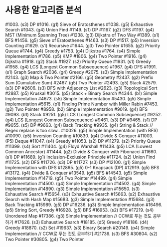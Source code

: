 # 사용한 알고리즘 분석

#1003. (s3) DP
#1016. (g1) Sieve of Eratosthenes
#1038. (g5) Exhaustive Search
#1043. (g4) Union Find
#1149. (s1) DP
#1167. (g2) DFS
#1197. (g4) MST (Minimum Spanning Tree)
#1238. (g3) Dijkstra of Two Way
#1389. (s1) BFS
#1456. (g5) Sieve of Eratosthenes
#1463. (s3) DP
#1517. (p5) Inversion Counting
#1629. (s1) Recursive
#1644. (g3) Two Pointer
#1655. (g2) Priority Queue
#1744. (g4) Greedy
#1753. (g4) Dijkstra
#1764. (s4) Simple Implementation
#1786. (p5) KMP
#1806. (g4) Two Pointer
#1916. (g4) Dijkstra
#1918. (g2) Stack
#1927. (s2) Priority Queue
#1931. (s1) Greedy
#1958. (g4) LCS (Longest Common Subsequence)
#1967. (g4) DFS
#1991. (s1) Graph Search
#2036. (g4) Greedy
#2075. (s3) Simple Implementation
#2143. (g3) Map & Two Pointer
#2166. (g5) Geometry
#2437. (g2) Prefix Sum (Cumulative Sum)
#2467. (g5) Two Pointer
#2493. (g5) Stack
#2579. (s3) DP
#2606. (s3) DFS with Adjacency List
#2623. (g3) Topological Sort
#2887. (p5) Kruskal
#3015. (p5) Stack + Binary Search
#4344. (b1) Simple Implementation
#4673. (s5) Simple Implementation
#5430. (g5) Simple Implementation
#5615. (p1) Finding Prime Number with Miller Rabin
#7453. (g2) Two Pointer
#8958. (b2) Simple Implementation
#9019. (g4) BFS
#9093. (b1) Stack
#9251. (g5) LCS (Longest Common Subsequence)
#9252. (g4) LCS (Longest Common Subsequence)
#9461. (s3) DP
#9465. (s1) DP
#9655. (s5) DP
#9663. (g4) Back Tracking
#9935. (g4) String & Stack // Regex replace is too slow..
#10026. (g5) Simple Implementation (with BFS)
#10090. (p5) Inversion Counting
#10830. (g4) Divide & Conquer
#11003. (P5) Deque
#11047. (s4) Greedy
#11053. (s2) DP
#11279. (s2) Priority Queue
#11399. (s4) Sort
#11404. (g4) Floyd Warshall
#11438. (p5) LCA (Lowest Common Ancestor)
#11444. (g2) Divide & Conquer with Fibonacci
#11660. (s1) DP
#11689. (g1) Inclusion-Exclusion Principle
#11724. (s2) Union Find
#11725. (s2) DFS
#11726. (s3) DP
#11727. (s3) DP
#12100. (g1) Simple Implementation with DFS
#12865. (g5) 0-1 Knapsack (DP)
#12919. (g5) BFS
#13172. (g4) Divide & Conquer
#13549. (g5) BFS
#14543. (g5) Simple Implementation
#14719. (g5) Two Pointer
#14499. (g4) Simple Implementation
#14500. (g4) Simple Implementation
#14502. (g4) Simple Implementation
#14890. (g3) Simple Implementation
#15650. (s3) Exhaustive Search
#15654. (s3) Exhaustive Search
#15663. (s2) Exhaustive Search with Hash Map
#15683. (g3) Simple Implementation
#15684. (g3) Back Tracking
#15989. (g5) DP
#16236. (g3) Simple Implementation
#16496. (p5) String Sort, Greedy
#16928. (g5) BFS
#16953. (s2) BFS
#17219. (s4) Unordered Map
#17386. (g3) Simple Implementation // CCW로 푸는 것도 공부하기
#17626. (s3) Exhaustive Search
#18185. (d5) Greedy
#18186. (d4) Greedy
#18870. (s2) Set
#19637. (s3) Binary Search
#20149. (p4) Simple Implementation // CCW로 푸는 것도 공부하기
#21736. (s3) BFS
#30804. (s2) Two Pointer
#30805. (g4) Two Pointer

